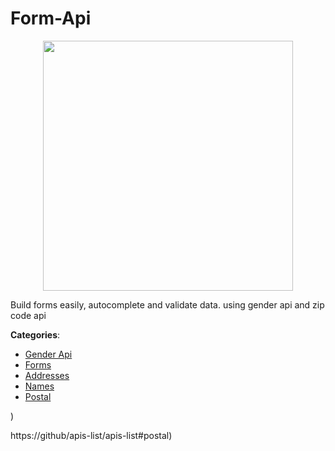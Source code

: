 # Form-Api
<p align="center">
    <img width="400" src="https://raw.githubusercontent.com/apis-list/apis-list/apis/form-api/logo_256x256.png" />
</p>

Build forms easily, autocomplete and validate data. using gender api and zip code api



**Categories**:
- [Gender Api](https://github.com/apis-list/apis-list#gender-api)
- [Forms](https://github.com/apis-list/apis-list#forms)
- [Addresses](https://github.com/apis-list/apis-list#addresses)
- [Names](https://github.com/apis-list/apis-list#names)
- [Postal](https://github.com/apis-list/apis-list#postal)



)



https://github/apis-list/apis-list#postal)



